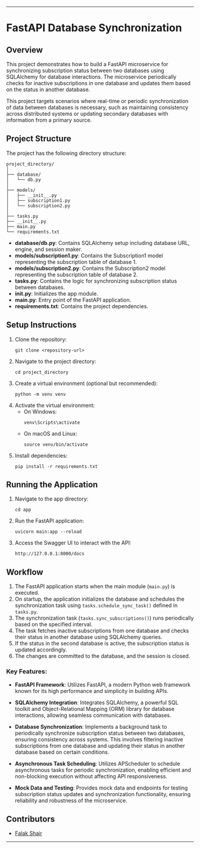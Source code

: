 
---

# FastAPI Database Synchronization

## Overview
This project demonstrates how to build a FastAPI microservice for synchronizing subscription status between two databases using SQLAlchemy for database interactions. The microservice periodically checks for inactive subscriptions in one database and updates them based on the status in another database.

This project targets scenarios where real-time or periodic synchronization of data between databases is necessary, such as maintaining consistency across distributed systems or updating secondary databases with information from a primary source.


## Project Structure
The project has the following directory structure:
```
project_directory/
│
├── database/
│   └── db.py
│
├── models/
│   ├── __init__.py
│   ├── subscription1.py
│   └── subscription2.py
│
├── tasks.py
├── __init__.py
├── main.py
└── requirements.txt
```

- **database/db.py**: Contains SQLAlchemy setup including database URL, engine, and session maker.
- **models/subscription1.py**: Contains the Subscription1 model representing the subscription table of database 1.
- **models/subscription2.py**: Contains the Subscription2 model representing the subscription table of database 2.
- **tasks.py**: Contains the logic for synchronizing subscription status between databases.
- **__init__.py**: Initializes the app module.
- **main.py**: Entry point of the FastAPI application.
- **requirements.txt**: Contains the project dependencies.

## Setup Instructions
1. Clone the repository:
    ```
    git clone <repository-url>
    ```
2. Navigate to the project directory:
    ```
    cd project_directory
    ```
3. Create a virtual environment (optional but recommended):
    ```
    python -m venv venv
    ```
4. Activate the virtual environment:
    - On Windows:
      ```
      venv\Scripts\activate
      ```
    - On macOS and Linux:
      ```
      source venv/bin/activate
      ```
5. Install dependencies:
    ```
    pip install -r requirements.txt
    ```

## Running the Application
1. Navigate to the app directory:
    ```
    cd app
    ```
2. Run the FastAPI application:
    ```
    uvicorn main:app --reload
    ```
3. Access the Swagger UI to interact with the API:
    ```
    http://127.0.0.1:8000/docs
    ```

## Workflow
1. The FastAPI application starts when the main module (`main.py`) is executed.
2. On startup, the application initializes the database and schedules the synchronization task using `tasks.schedule_sync_task()` defined in `tasks.py`.
3. The synchronization task (`tasks.sync_subscriptions()`) runs periodically based on the specified interval.
4. The task fetches inactive subscriptions from one database and checks their status in another database using SQLAlchemy queries.
5. If the status in the second database is active, the subscription status is updated accordingly.
6. The changes are committed to the database, and the session is closed.


### Key Features:

- **FastAPI Framework**: Utilizes FastAPI, a modern Python web framework known for its high performance and simplicity in building APIs.
  
- **SQLAlchemy Integration**: Integrates SQLAlchemy, a powerful SQL toolkit and Object-Relational Mapping (ORM) library for database interactions, allowing seamless communication with databases.
  
- **Database Synchronization**: Implements a background task to periodically synchronize subscription status between two databases, ensuring consistency across systems. This involves filtering inactive subscriptions from one database and updating their status in another database based on certain conditions.
  
- **Asynchronous Task Scheduling**: Utilizes APScheduler to schedule asynchronous tasks for periodic synchronization, enabling efficient and non-blocking execution without affecting API responsiveness.
  
- **Mock Data and Testing**: Provides mock data and endpoints for testing subscription status updates and synchronization functionality, ensuring reliability and robustness of the microservice.


## Contributors
- [Falak Shair](mailto:falakshair563@gmail.com)

---
